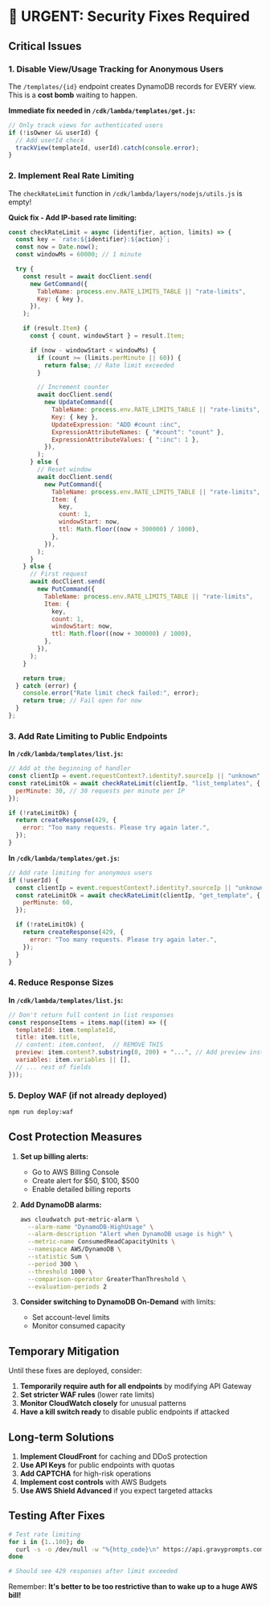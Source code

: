 # 🚨 URGENT: Security Fixes Required

## Critical Issues

### 1. Disable View/Usage Tracking for Anonymous Users

The `/templates/{id}` endpoint creates DynamoDB records for EVERY view. This is a **cost bomb** waiting to happen.

**Immediate fix needed in `/cdk/lambda/templates/get.js`:**

```javascript
// Only track views for authenticated users
if (!isOwner && userId) {
  // Add userId check
  trackView(templateId, userId).catch(console.error);
}
```

### 2. Implement Real Rate Limiting

The `checkRateLimit` function in `/cdk/lambda/layers/nodejs/utils.js` is empty!

**Quick fix - Add IP-based rate limiting:**

```javascript
const checkRateLimit = async (identifier, action, limits) => {
  const key = `rate:${identifier}:${action}`;
  const now = Date.now();
  const windowMs = 60000; // 1 minute

  try {
    const result = await docClient.send(
      new GetCommand({
        TableName: process.env.RATE_LIMITS_TABLE || "rate-limits",
        Key: { key },
      }),
    );

    if (result.Item) {
      const { count, windowStart } = result.Item;

      if (now - windowStart < windowMs) {
        if (count >= (limits.perMinute || 60)) {
          return false; // Rate limit exceeded
        }

        // Increment counter
        await docClient.send(
          new UpdateCommand({
            TableName: process.env.RATE_LIMITS_TABLE || "rate-limits",
            Key: { key },
            UpdateExpression: "ADD #count :inc",
            ExpressionAttributeNames: { "#count": "count" },
            ExpressionAttributeValues: { ":inc": 1 },
          }),
        );
      } else {
        // Reset window
        await docClient.send(
          new PutCommand({
            TableName: process.env.RATE_LIMITS_TABLE || "rate-limits",
            Item: {
              key,
              count: 1,
              windowStart: now,
              ttl: Math.floor((now + 300000) / 1000),
            },
          }),
        );
      }
    } else {
      // First request
      await docClient.send(
        new PutCommand({
          TableName: process.env.RATE_LIMITS_TABLE || "rate-limits",
          Item: {
            key,
            count: 1,
            windowStart: now,
            ttl: Math.floor((now + 300000) / 1000),
          },
        }),
      );
    }

    return true;
  } catch (error) {
    console.error("Rate limit check failed:", error);
    return true; // Fail open for now
  }
};
```

### 3. Add Rate Limiting to Public Endpoints

**In `/cdk/lambda/templates/list.js`:**

```javascript
// Add at the beginning of handler
const clientIp = event.requestContext?.identity?.sourceIp || "unknown";
const rateLimitOk = await checkRateLimit(clientIp, "list_templates", {
  perMinute: 30, // 30 requests per minute per IP
});

if (!rateLimitOk) {
  return createResponse(429, {
    error: "Too many requests. Please try again later.",
  });
}
```

**In `/cdk/lambda/templates/get.js`:**

```javascript
// Add rate limiting for anonymous users
if (!userId) {
  const clientIp = event.requestContext?.identity?.sourceIp || "unknown";
  const rateLimitOk = await checkRateLimit(clientIp, "get_template", {
    perMinute: 60,
  });

  if (!rateLimitOk) {
    return createResponse(429, {
      error: "Too many requests. Please try again later.",
    });
  }
}
```

### 4. Reduce Response Sizes

**In `/cdk/lambda/templates/list.js`:**

```javascript
// Don't return full content in list responses
const responseItems = items.map((item) => ({
  templateId: item.templateId,
  title: item.title,
  // content: item.content,  // REMOVE THIS
  preview: item.content?.substring(0, 200) + "...", // Add preview instead
  variables: item.variables || [],
  // ... rest of fields
}));
```

### 5. Deploy WAF (if not already deployed)

```bash
npm run deploy:waf
```

## Cost Protection Measures

1. **Set up billing alerts:**

   - Go to AWS Billing Console
   - Create alert for $50, $100, $500
   - Enable detailed billing reports

2. **Add DynamoDB alarms:**

   ```bash
   aws cloudwatch put-metric-alarm \
     --alarm-name "DynamoDB-HighUsage" \
     --alarm-description "Alert when DynamoDB usage is high" \
     --metric-name ConsumedReadCapacityUnits \
     --namespace AWS/DynamoDB \
     --statistic Sum \
     --period 300 \
     --threshold 1000 \
     --comparison-operator GreaterThanThreshold \
     --evaluation-periods 2
   ```

3. **Consider switching to DynamoDB On-Demand** with limits:
   - Set account-level limits
   - Monitor consumed capacity

## Temporary Mitigation

Until these fixes are deployed, consider:

1. **Temporarily require auth for all endpoints** by modifying API Gateway
2. **Set stricter WAF rules** (lower rate limits)
3. **Monitor CloudWatch closely** for unusual patterns
4. **Have a kill switch ready** to disable public endpoints if attacked

## Long-term Solutions

1. **Implement CloudFront** for caching and DDoS protection
2. **Use API Keys** for public endpoints with quotas
3. **Add CAPTCHA** for high-risk operations
4. **Implement cost controls** with AWS Budgets
5. **Use AWS Shield Advanced** if you expect targeted attacks

## Testing After Fixes

```bash
# Test rate limiting
for i in {1..100}; do
  curl -s -o /dev/null -w "%{http_code}\n" https://api.gravyprompts.com/templates
done

# Should see 429 responses after limit exceeded
```

Remember: **It's better to be too restrictive than to wake up to a huge AWS bill!**
